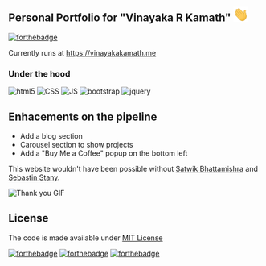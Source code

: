 ## Personal Portfolio for "Vinayaka R Kamath" <img width="30px" src="https://github.com/SatYu26/SatYu26/raw/master/Assets/Hi.gif" />
[![forthebadge](https://forthebadge.com/images/badges/works-on-my-machine.svg)]()

Currently runs at https://vinayakakamath.me

### Under the hood
![html5](https://img.shields.io/badge/HTML5-E34F26?style=for-the-badge&logo=html5&logoColor=white)
![CSS](https://img.shields.io/badge/CSS3-1572B6?style=for-the-badge&logo=css3&logoColor=white)
![JS](https://img.shields.io/badge/JavaScript-F7DF1E?style=for-the-badge&logo=javascript&logoColor=black)
![bootstrap](https://img.shields.io/badge/Bootstrap-563D7C?style=for-the-badge&logo=bootstrap&logoColor=white)
![jquery](https://img.shields.io/badge/jQuery-0769AD?style=for-the-badge&logo=jquery&logoColor=white)

## Enhacements on the pipeline

* Add a blog section
* Carousel section to show projects
* Add a "Buy Me a Coffee" popup on the bottom left

This website wouldn't have been possible without [Satwik Bhattamishra](https://github.com/satwik77) and [Sebastin Stany](https://github.com/sebastinsanty). <br>

![Thank you GIF](https://c.tenor.com/WjoUFaID8ScAAAAC/cat-cute.gif)


## License
The code is made available under [MIT License](https://lbesson.mit-license.org/) <br>

[![forthebadge](https://forthebadge.com/images/badges/built-with-love.svg)]()
[![forthebadge](https://forthebadge.com/images/badges/ctrl-c-ctrl-v.svg)]()
[![forthebadge](https://forthebadge.com/images/badges/powered-by-black-magic.svg)]()
